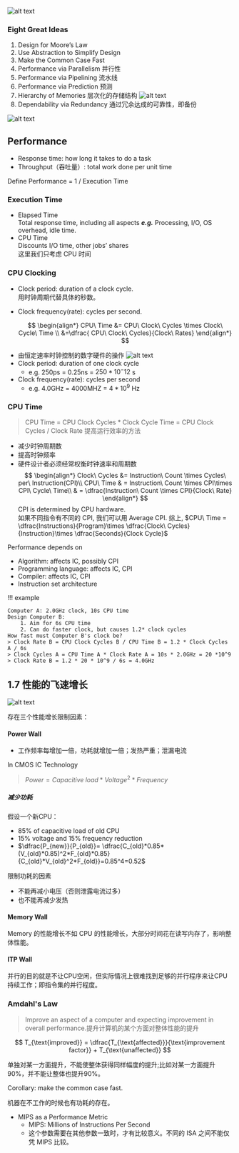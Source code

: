![alt text](image-3.png)

### Eight Great Ideas

1. Design for Moore’s Law
2. Use Abstraction to Simplify Design 
3. Make the Common Case Fast 
4. Performance via Parallelism 并行性
5. Performance via Pipelining 流水线
6. Performance via Prediction 预测
7. Hierarchy of Memories 层次化的存储结构
   ![alt text](image-4.png)
8. Dependability via Redundancy 通过冗余达成的可靠性，即备份

![alt text](image-5.png)


## Performance

+ Response time: how long it takes to do a task
+ Throughput（吞吐量）: total work done per unit time

Define Performance = 1 / Execution Time

### Execution Time

* Elapsed Time  
Total response time, including all aspects ***e.g.*** Processing, I/O, OS overhead, idle time.  
* CPU Time    
Discounts I/O time, other jobs’ shares  
这里我们只考虑 CPU 时间


### CPU Clocking

* Clock period: duration of a clock cycle.  
用时钟周期代替具体的秒数。 
* Clock frequency(rate): cycles per second.  
  
  $$
\begin{align*} 
CPU\ Time &= CPU\ Clock\ Cycles \times Clock\ Cycle\ Time \\
&=\dfrac{ CPU\ Clock\ Cycles}{Clock\ Rates}
\end{align*}
$$ 

+ 由恒定速率时钟控制的数字硬件的操作
  ![alt text](image.png)
+ Clock period: duration of one clock cycle
  + e.g. 250ps = 0.25ns = $250 * 10^-12$ s
+ Clock frequency(rate): cycles per second
  + e.g. 4.0GHz = 4000MHZ = $4 * 10^9$ Hz

### CPU Time

> CPU Time = CPU Clock Cycles * Clock Cycle Time
>          = CPU Clock Cycles / Clock Rate
提高运行效率的方法
  + 减少时钟周期数
  + 提高时钟频率
  + 硬件设计者必须经常权衡时钟速率和周期数
  $$
  \begin{align*}
  Clock\ Cycles &= Instruction\ Count \times Cycles\ per\ Instruction(CPI)\\
  CPU\ Time & = Instruction\ Count \times CPI\times CPI\ Cycle\ Time\\
  & = \dfrac{Instruction\ Count \times CPI}{Clock\ Rate}
  \end{align*}
  $$
CPI is determined by CPU hardware.  
如果不同指令有不同的 CPI, 我们可以用 Average CPI. 
综上, $CPU\ Time = \dfrac{Instructions}{Program}\times \dfrac{Clock\ Cycles}{Instruction}\times \dfrac{Seconds}{Clock Cycle}$ 

Performance depends on  

* Algorithm: affects IC, possibly CPI
* Programming language: affects IC, CPI
* Compiler: affects IC, CPI
* Instruction set architecture

!!! example

    Computer A: 2.0GHz clock, 10s CPU time
    Design Computer B: 
        1. Aim for 6s CPU time
        2. Can do faster clock, but causes 1.2* clock cycles
    How fast must Computer B's clock be?
    > Clock Rate B = CPU Clock Cycles B / CPU Time B = 1.2 * Clock Cycles A / 6s
    > Clock Cycles A = CPU Time A * Clock Rate A = 10s * 2.0GHz = 20 *10^9
    > Clock Rate B = 1.2 * 20 * 10^9 / 6s = 4.0GHz



## 1.7 性能的飞速增长

![alt text](image-1.png)
   
存在三个性能增长限制因素：

#### Power Wall
+ 工作频率每增加一倍，功耗就增加一倍；发热严重；泄漏电流

In CMOS IC Technology
> $Power = Capacitive\;load * Voltage^2 * Frequency$

##### 减少功耗  

假设一个新CPU：
+ 85% of capacitive load of old CPU
+ 15% voltage and 15% frequency reduction
+ $\dfrac{P_{new}}{P_{old}}= \dfrac{C_{old}*0.85*(V_{old}*0.85)^2*F_{old}*0.85}{C_{old}*V_{old}^2*F_{old}}=0.85^4=0.52$

限制功耗的因素
+ 不能再减小电压（否则泄露电流过多）
+ 也不能再减少发热

#### Memory Wall

Memory 的性能增长不如 CPU 的性能增长，大部分时间花在读写内存了，影响整体性能。

#### ITP Wall

并行的目的就是不让CPU空闲，但实际情况上很难找到足够的并行程序来让CPU持续工作；即指令集的并行程度。  

### Amdahl's Law

>Improve an aspect of a computer and expecting improvement in overall performance.提升计算机的某个方面对整体性能的提升

$$
T_{\text{improved}} = \dfrac{T_{\text{affected}}}{\text{improvement factor}} + T_{\text{unaffected}}
$$

单独对某一方面提升，不能使整体获得同样幅度的提升;比如对某一方面提升90%，并不能让整体也提升90%。

Corollary: make the common case fast.

机器在不工作的时候也有功耗的存在。

+ MIPS as a Performance Metric
  + MIPS: Millions of Instructions Per Second
  + 这个参数需要在其他参数一致时，才有比较意义。不同的 ISA 之间不能仅凭 MIPS 比较。